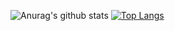 ![Anurag's github stats](https://github-readme-stats.vercel.app/api?username=BennoCraft&show_icons=true)
[![Top Langs](https://github-readme-stats.vercel.app/api/top-langs/?username=BennoCraft)](https://github.com/anuraghazra/github-readme-stats)
